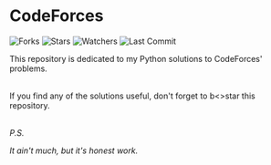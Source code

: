 # CodeForces
![Forks](https://img.shields.io/github/forks/shukkkur/CodeForces.svg)
![Stars](https://img.shields.io/github/stars/shukkkur/CodeForces.svg)
![Watchers](https://img.shields.io/github/watchers/shukkkur/CodeForces.svg)
![Last Commit](https://img.shields.io/github/last-commit/shukkkur/CodeForces.svg) 

This repository is dedicated to my Python solutions to CodeForces' problems.
<br><br>
<p>If you find any of the solutions useful, don't forget to b<>star</b> this repository.</p>

<br>
<i>P.S.</i>

_It ain't much, but it's honest work._
